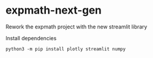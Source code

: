 # expmath-next-gen
Rework the expmath project with the new streamlit library

Install dependencies

    python3 -m pip install plotly streamlit numpy
